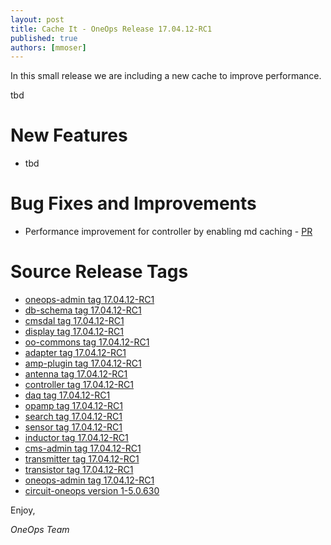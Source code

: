 ```yaml
---
layout: post
title: Cache It - OneOps Release 17.04.12-RC1
published: true
authors: [mmoser]
---
```


 In this small release we are including a new cache to improve performance. 
 
 <!--more-->

tbd

# New Features

* tbd

# Bug Fixes and Improvements

* Performance improvement for controller by enabling md caching - [PR](https://github.com/oneops/controller/pull/53)

# Source Release Tags

- [oneops-admin tag 17.04.12-RC1](https://github.com/oneops/oneops-admin/tree/17.04.12-RC1)
- [db-schema tag 17.04.12-RC1](https://github.com/oneops/db-schema/tree/17.04.12-RC1)
- [cmsdal tag 17.04.12-RC1](https://github.com/oneops/cmsdal/tree/17.04.12-RC1)
- [display tag 17.04.12-RC1](https://github.com/oneops/display/tree/17.04.12-RC1)
- [oo-commons tag 17.04.12-RC1](https://github.com/oneops/oo-commons/tree/17.04.12-RC1)
- [adapter tag 17.04.12-RC1](https://github.com/oneops/adapter/tree/17.04.12-RC1)
- [amp-plugin tag 17.04.12-RC1](https://github.com/oneops/amq-plugin/tree/17.04.12-RC1)
- [antenna tag 17.04.12-RC1](https://github.com/oneops/antenna/tree/17.04.12-RC1)
- [controller tag 17.04.12-RC1](https://github.com/oneops/controller/tree/17.04.12-RC1)
- [daq tag 17.04.12-RC1](https://github.com/oneops/daq/tree/17.04.12-RC1)
- [opamp tag 17.04.12-RC1](https://github.com/oneops/opamp/tree/17.04.12-RC1)
- [search tag 17.04.12-RC1](https://github.com/oneops/search/tree/17.04.12-RC1)
- [sensor tag 17.04.12-RC1](https://github.com/oneops/sensor/tree/17.04.12-RC1)
- [inductor tag 17.04.12-RC1](https://github.com/oneops/inductor/tree/17.04.12-RC1)
- [cms-admin tag 17.04.12-RC1](https://github.com/oneops/cms-admin/tree/17.04.12-RC1)
- [transmitter tag 17.04.12-RC1](https://github.com/oneops/transmitter/tree/17.04.12-RC1)
- [transistor tag 17.04.12-RC1](https://github.com/oneops/transistor/tree/17.04.12-RC1)
- [oneops-admin tag 17.04.12-RC1](https://github.com/oneops/oneops-admin/tree/17.04.12-RC1)
- [circuit-oneops version 1-5.0.630](https://github.com/oneops/circuit-oneops-1/releases/tag/circuit-oneops-1-5.0.630)

Enjoy,

_OneOps Team_

